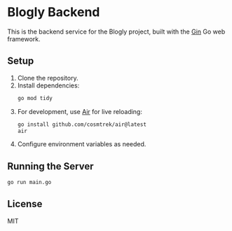 # Blogly Backend

This is the backend service for the Blogly project, built with the [Gin](https://gin-gonic.com/) Go web framework.

## Setup

1. Clone the repository.
2. Install dependencies:
   ```bash
   go mod tidy
   ```
3. For development, use [Air](https://github.com/cosmtrek/air) for live reloading:
   ```bash
   go install github.com/cosmtrek/air@latest
   air
   ```
4. Configure environment variables as needed.

## Running the Server

```bash
go run main.go
```

## License

MIT
